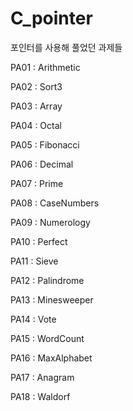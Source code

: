 # C_pointer

포인터를 사용해 풀었던 과제들

PA01 : Arithmetic

PA02 : Sort3

PA03 : Array

PA04 : Octal

PA05 : Fibonacci

PA06 : Decimal

PA07 : Prime

PA08 : CaseNumbers

PA09 : Numerology

PA10 : Perfect

PA11 : Sieve

PA12 : Palindrome

PA13 : Minesweeper

PA14 : Vote

PA15 : WordCount

PA16 : MaxAlphabet

PA17 : Anagram

PA18 : Waldorf
